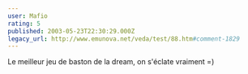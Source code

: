 ```yaml
---
user: Mafio
rating: 5
published: 2003-05-23T22:30:29.000Z
legacy_url: http://www.emunova.net/veda/test/88.htm#comment-1829
---
```

Le meilleur jeu de baston de la dream, on s'éclate vraiment =)